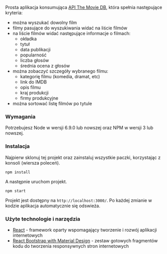 Prosta aplikacja konsumująca [API The Movie DB](https://developers.themoviedb.org/), która spełnia następujące kryteria:
* można wyszukać dowolny film
* filmy pasujące do wyszukiwania widać na liście filmów
* na liście filmów widać następujące informacje o filmach:
    *  	okładka
    *  	tytuł
    *  	data publikacji
    *  	popularność
    *  	liczba głosów
    *  	średnia ocena z głosów
*   można zobaczyć szczegóły wybranego filmu:
    *	kategorię filmu (komedia, dramat, etc)
    *	link do IMDB
    *	opis filmu
    *	kraj produkcji
    *	firmy produkcyjne
*	można sortować listę filmów po tytule

### Wymagania

Potrzebujesz Node  w wersji 6.9.0 lub nowszej oraz NPM w wersji 3  lub nowszej.

### Instalacja

Najpierw sklonuj tej projekt oraz zainstaluj wszystkie paczki, korzystając z konsoli (wiersza poleceń).

```
npm install
```
A następnie uruchom projekt.

```
npm start
```

Projekt jest dostępny na `http://localhost:3000/`. Po każdej zmianie w kodzie aplikacja automatycznie się odswieża.

### Użyte technologie i narzędzia

* [React](https://reactjs.org/) - framework oparty wspomagający tworzenie i rozwój aplikacji internetowych
* [React Bootstrap with Material Design](https://www.npmjs.com/package/mdbreact) -  zestaw gotowych fragmentów kodu do tworzenia responsywnych stron internetowych
